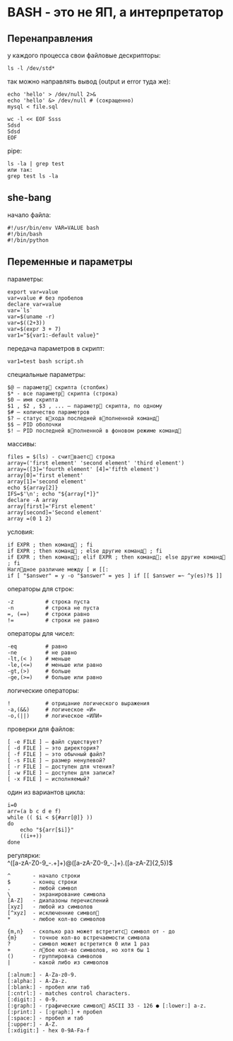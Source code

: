 # BASH - это не ЯП, а интерпретатор

## Перенаправления
у каждого процесса свои файловые дескрипторы:
```
ls -l /dev/std*
```
так можно направлять вывод (output и error туда же):
```
echo 'hello' > /dev/null 2>&
echo 'hello' &> /dev/null # (сокращенно)
mysql < file.sql

wc -l << EOF Ssss
Sdsd
Sdsd
EOF
```
pipe:
```
ls -la | grep test
или так:
grep test ls -la
```
## she-bang
начало файла:
```
#!/usr/bin/env VAR=VALUE bash
#!/bin/bash
#!/bin/python
```
## Переменные и параметры
параметры:
```
export var=value
var=value # без пробелов
declare var=value
var=`ls`
var=$(uname -r)
var=$((2+3))
var=$(expr 3 + 7)
var1="${var1:-default value}"
```
передача параметров в скрипт:
```
var1=test bash script.sh
```
специальные параметры:
```
$@ — параметр􏰀 скрипта (столбик)
$* - все параметр􏰀 скрипта (строка)
$0 — имя скрипта
$1 , $2 , $3 , ... — параметр􏰀 скрипта, по одному
$# — количество параметров
$? — статус в􏰀хода последней в􏰀полненной команд􏰀
$$ — PID оболочки
$! — PID последней в􏰀полненной в фоновом режиме команд􏰀
```
массивы:
```
files = $(ls) - счит􏰀ваетс􏰁 строка
array=('first element' 'second element' 'third element')
array=([3]='fourth element' [4]='fifth element')
array[0]='first element'
array[1]='second element'
echo ${array[2]}
IFS=$'\n'; echo "${array[*]}"
declare -A array
array[first]='First element'
array[second]='Second element'
array =(0 1 2)
```
условия:
```
if EXPR ; then команд􏰀 ; fi
if EXPR ; then команд􏰀 ; else другие команд􏰀 ; fi
if EXPR ; then команд􏰀; elif EXPR ; then команд􏰀; else другие команд􏰀 ; fi
Нагл􏰁дное различие между [ и [[:
if [ "$answer" = y -o "$answer" = yes ] if [[ $answer =~ ^y(es)?$ ]]
```
операторы для строк:
```
-z          # строка пуста
-n          # строка не пуста
=, (==)     # строки равно
!=          # строки не равно
```
операторы для чисел:
```
-eq         # равно
-ne         # не равно
-lt,(< )    # меньше
-le,(<=)    # меньше или равно
-gt,(>)     # больше
-ge,(>=)    # больше или равно
```
логические операторы: 
```
!           # отрицание логического выражения
-a,(&&)     # логическое «И»
-o,(||)     # логическое «ИЛИ»
```
проверки для файлов:
```
[ -e FILE ] — файл существует?
[ -d FILE ] — это директория?
[ -f FILE ] — это обычный файл?
[ -s FILE ] — размер ненулевой?
[ -r FILE ] — доступен для чтения?
[ -w FILE ] — доступен для записи?
[ -x FILE ] — исполняемый?
```
один из вариантов цикла:
```
i=0
arr=(a b c d e f)
while (( $i < ${#arr[@]} ))
do
    echo "${arr[$i]}"
    ((i++)) 
done
```
регулярки:  
^([a-zA-Z0-9_\-\.\+]+)@([a-zA-Z0-9_\-\.]+)\.([a-zA-Z]{2,5})$
```
^       - начало строки
$       - конец строки
.       - любой символ
\       - экранирование символа
[A-Z]   - диапазоны перечислений
[xyz]   - любой из символов
[^xyz]  - исключенние символ􏰀
*       - любое кол-во символов

{m,n}   - сколько раз может встретитс􏰂 символ от - до
{m}     - точное кол-во встречаемости символа
?       - символ может встретится 0 или 1 раз
+       - л􏰄бое кол-во символов, но хотя бы 1
()      - группировка символов
|       - какой либо из символов

[:alnum:] - A-Za-z0-9.
[:alpha:] - A-Za-z.
[:blank:] - пробел или таб
[:cntrl:] - matches control characters.
[:digit:] - 0-9.
[:graph:] - графические символ􏰀 ASCII 33 - 126 ● [:lower:] a-z.
[:print:] - [:graph:] + пробел
[:space:] - пробел и таб
[:upper:] - A-Z.
[:xdigit:] - hex 0-9A-Fa-f
```
